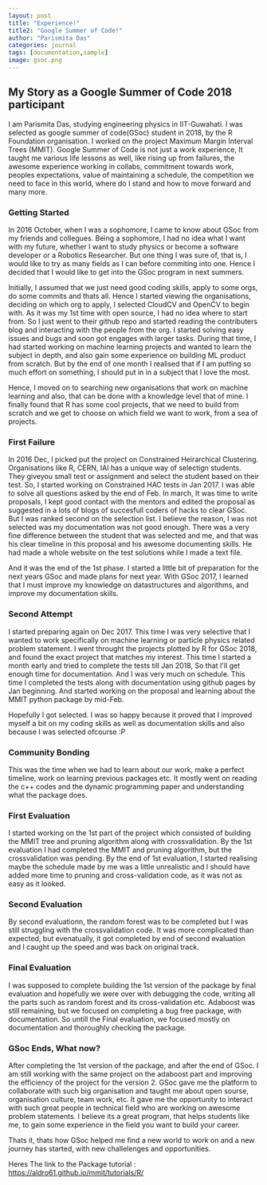 ```yaml
---
layout: post
title: "Experience!"
title2: "Google Summer of Code!"
author: "Parismita Das"
categories: journal
tags: [documentation,sample]
image: gsoc.png
---
```


## My Story as a Google Summer of Code 2018 participant

I am Parismita Das, studying engineering physics in IIT-Guwahati. I was selected as google summer of code(GSoc) student in 2018,
by the R Foundation organisation. I worked on the project Maximum Margin Interval Trees (MMIT). 
Google Summer of Code is not just a work experience, It taught me various life lessons as well, like rising up from failures, 
the awesome experience working in collabs, commitment towards work, peoples expectations, value of maintaining a schedule,
the competition we need to face in this world, where do I stand and how to move forward and many more.

### Getting Started

In 2016 October, when I was a sophomore, I came to know about GSoc from my friends and collegues. Being a sophomore, 
I had no idea what I want with my future, whether I want to study physics or become a software developer or a Robotics Researcher.
But one thing I was sure of, that is, I would like to try as many fields as I can before commiting into one. 
Hence I decided that I would like to get into the GSoc program in next summers.

Initially, I assumed that we just need good coding skills, apply to some orgs, do some commits and thats all.
Hence I started viewing the organisations, deciding on which org to apply, I selected CloudCV and OpenCV to begin with.
As it was my 1st time with open source, I had no idea where to start from. 
So I just went to their github repo and started reading the contributers blog and 
interacting with the people from the org. I started solving easy issues and bugs and soon got engages with larger tasks.
During that time, I had started working on machine learning projects and wanted to learn the subject in depth, 
and also gain some experience on building ML product from scratch.
But by the end of one month I realised that if I am putting so much effort on something, 
I should put in in a subject that I love the most.

Hence, I moved on to searching new organisations that work on machine learning and also, 
that can be done with a knowledge level that of mine. I finally found that R has some cool projects, that we need to build from scratch
and we get to choose on which field we want to work, from a sea of projects. 

### First Failure

In 2016 Dec, I picked put the project on Constrained Heirarchical Clustering. Organisations like R, CERN, IAI has a unique way of selectign students. They giveyou small test or assignment and select the student based on their test. So, I started working on Constrained HAC tests in Jan 2017. I was able to solve all questions asked by the end of Feb. In march, It was time to write proposals, I kept good contact with the mentors and edited the proposal as suggested in a lots of blogs of succesfull coders of hacks to clear GSoc. But I was ranked second on the selection list. I believe the reason, I was not selected was my documentation was not good enough. There was a very fine difference between the student that was selected and me, and that was his clear timeline in this proposal and his awesome documenting skills. He had made a whole website on the test solutions while I made a text file. 

And it was the end of the 1st phase. I started a little bit of preparation for the next years GSoc and made plans for next year. With GSoc 2017, I learned that I must improve my knowledge on datastructures and algorithms, and improve my documentation skills.

### Second Attempt

I started preparing again on Dec 2017. This time I was very selective that I wanted to work specifically on machine learning or particle physics related problem statement. I went throught the projects plotted by R for GSoc 2018, and found the exact project that matches my interest. This time I started a month early and tried to complete the tests till Jan 2018, So that I'll get enough time for documentation. And I was very much on schedule. This time I completed the tests along with documentation using github pages by Jan beginning. And started working on the proposal and learning about the MMIT python package by mid-Feb. 

Hopefully I got selected. I was so happy because it proved that I improved myself a bit on my coding skills as well as documentation skills and also because I was selected ofcourse :P

### Community Bonding

This was the time when we had to learn about our work, make a perfect timeline, work on learning previous packages etc. It mostly went on reading the c++ codes and the dynamic programming paper and understanding what the package does.

### First Evaluation

I started working on the 1st part of the project which consisted of building the MMIT tree and pruning algorithm along with crossvalidation. By the 1st evaluation I had completed the MMIT and pruning algorithm, but the crossvalidation was pending. By the end of 1st evaluation, I started realising maybe the schedule made by me was a little unrealistic and I should have added more time to pruning and cross-validation code, as it was not as easy as it looked.

### Second Evaluation

By second evaluationn, the random forest was to be completed but I was still struggling with the crossvalidation code. It was more complicated than expected, but evenatually, it got completed by end of second evaluation and I caught up the speed and was back on original track.

### Final Evaluation

I was supposed to complete building the 1st version of the package by final evaluation and hopefully we were over with debugging the code, writing all the parts such as random forest and its cross-validation etc. Adaboost was still remaining, but we focused on completing a bug free package, with documentation. So untill the Final evaluation, we focused mostly on documentation and thoroughly checking the package.

### GSoc Ends, What now?

After completing the 1st version of the package, and after the end of GSoc. I am still working with the same project on the adaboost part and improving the efficiency of the project for the version 2. GSoc gave me the platform to collaborate with such big organisation and taught me about open sourse, organisation culture, team work, etc. It gave me the opportunity to interact with such great people in technical field who are working on awesome problem statements. I believe its a great program, that helps students like me, to gain some experience in the field you want to build your career. 

Thats it, thats how GSoc helped me find a new world to work on and a new journey has started, with new challelenges and opportunities.

Heres The link to the Package tutorial : https://aldro61.github.io/mmit/tutorials/R/
